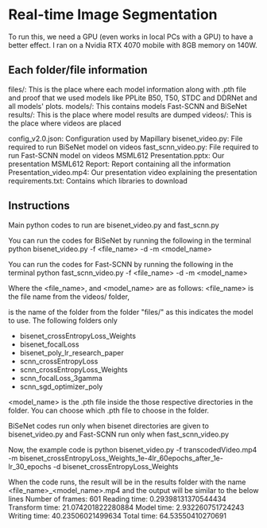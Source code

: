 # Real-time Image Segmentation
To run this, we need a GPU (even works in local PCs with a GPU) to have a better effect. I ran on a Nvidia RTX 4070 mobile with 8GB memory on 140W.


## Each folder/file information

files/: This is the place where each model information along with .pth file and proof that we used models like PPLite B50, T50, STDC and DDRNet and all models' plots.
models/: This contains models Fast-SCNN and BiSeNet
results/: This is the place where model results are dumped
videos/: This is the place where videos are placed

config_v2.0.json: Configuration used by Mapillary
bisenet_video.py: File required to run BiSeNet model on videos
fast_scnn_video.py: File required to run Fast-SCNN model on videos
MSML612 Presentation.pptx: Our presentation
MSML612 Report: Report containing all the information
Presentation_video.mp4: Our presentation video explaining the presentation
requirements.txt: Contains which libraries to download


## Instructions 
Main python codes to run are bisenet_video.py and fast_scnn.py

You can run the codes for BiSeNet by running the following in the terminal
python bisenet_video.py -f <file_name> -d <directory> -m <model_name>

You can run the codes for Fast-SCNN by running the following in the terminal
python fast_scnn_video.py -f <file_name> -d <directory> -m <model_name>

Where the <file_name>, <directory> and <model_name> are as follows:
<file_name> is the file name from the videos/ folder,

<directory> is the name of the folder from the folder "files/" as this indicates the model to use. The following folders only
- bisenet_crossEntropyLoss_Weights
- bisenet_focalLoss
- bisenet_poly_lr_research_paper
- scnn_crossEntropyLoss
- scnn_crossEntropyLoss_Weights
- scnn_focalLoss_3gamma
- scnn_sgd_optimizer_poly

<model_name> is the .pth file inside the those respective directories in the <directory> folder. You can choose which .pth file to choose in the <directory> folder.

BiSeNet codes run only when bisenet directories are given to bisenet_video.py and Fast-SCNN run only when fast_scnn_video.py

Now, the example code is 
python bisenet_video.py -f transcodedVideo.mp4 -m bisenet_crossEntropyLoss_Weights_1e-4lr_60epochs_after_1e-lr_30_epochs -d bisenet_crossEntropyLoss_Weights

When the code runs, the result will be in the results folder with the name <file_name>_<model_name>.mp4 and the output will be similar to the below lines 
Number of frames: 601
Reading time: 0.29398131370544434
Transform time: 21.074201822280884
Model time: 2.932260751724243
Writing time: 40.23506021499634
Total time: 64.53550410270691

